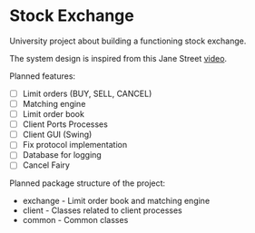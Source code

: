 # Stock Exchange

University project about building a functioning stock exchange.

The system design is inspired from this Jane Street [video](https://www.youtube.com/watch?v=b1e4t2k2KJY&t=22s).

Planned features:

* [ ] Limit orders (BUY, SELL, CANCEL)
* [ ] Matching engine
* [ ] Limit order book
* [ ] Client Ports Processes
* [ ] Client GUI (Swing)
* [ ] Fix protocol implementation
* [ ] Database for logging
* [ ] Cancel Fairy

Planned package structure of the project:

* exchange - Limit order book and matching engine
* client - Classes related to client processes
* common - Common classes
